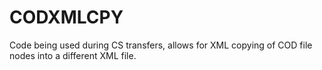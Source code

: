 # CODXMLCPY
Code being used during CS transfers, allows for XML copying of COD file nodes into a different XML file.
